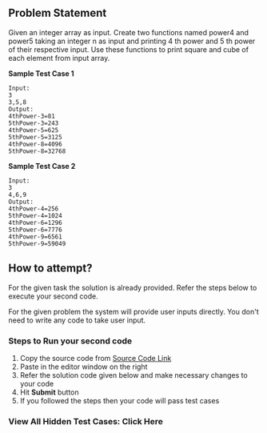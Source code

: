 ## Problem Statement
Given an integer array as input. Create two functions named power4 and power5
taking an integer n as input and printing 4
th power and 5
th power of their respective 
input. Use these functions to print square and cube of each element from input 
array.

**Sample Test Case 1**
```
Input:
3
3,5,8
Output:
4thPower-3=81
5thPower-3=243
4thPower-5=625
5thPower-5=3125
4thPower-8=4096
5thPower-8=32768
```

**Sample Test Case 2**
```
Input:
3
4,6,9
Output:
4thPower-4=256
5thPower-4=1024
4thPower-6=1296
5thPower-6=7776
4thPower-9=6561
5thPower-9=59049
```


## How to attempt?
For the given task the solution is already provided. Refer the steps below to execute your second code.

For the given problem the system will provide user inputs directly. You don't need to write any code to take user input.

### Steps to Run your second code
1. Copy the source code from [Source Code Link](https://raw.githubusercontent.com/Aartiarora22/Lab_assignments/main/P1/T3/Main.java)
2. Paste in the editor window on the right
3. Refer the solution code given below and make necessary changes to your code
4. Hit **Submit** button
5. If you followed the steps then your code will pass test cases

### View All Hidden Test Cases: Click Here
